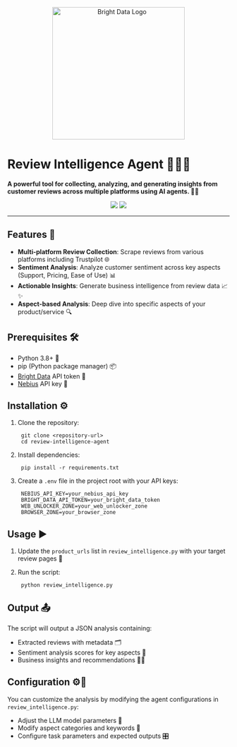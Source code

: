 <p align="center">
  <a href="https://brightdata.com/">
    <img src="https://mintlify.s3.us-west-1.amazonaws.com/brightdata/logo/light.svg" width="300" alt="Bright Data Logo">
  </a>
</p>

# Review Intelligence Agent 🕵️‍♂️✨

**A powerful tool for collecting, analyzing, and generating insights from customer reviews across multiple platforms using AI agents. 🤖💡**

<div align="center">
  <img src="https://img.shields.io/badge/python-3.8+-blue"/>
  <img src="https://img.shields.io/badge/License-MIT-blue"/>
</div>

---

## Features 🚀

- **Multi-platform Review Collection**: Scrape reviews from various platforms including Trustpilot 🌐
- **Sentiment Analysis**: Analyze customer sentiment across key aspects (Support, Pricing, Ease of Use) 📊
- **Actionable Insights**: Generate business intelligence from review data 📈✨
- **Aspect-based Analysis**: Deep dive into specific aspects of your product/service 🔍

## Prerequisites 🛠️

- Python 3.8+ 🐍
- pip (Python package manager) 📦
- [Bright Data](https://brightdata.com/) API token 🔑
- [Nebius](https://studio.nebius.com/) API key 🔑

## Installation ⚙️

1. Clone the repository:
    
        git clone <repository-url>
        cd review-intelligence-agent

2. Install dependencies:
    
        pip install -r requirements.txt

3. Create a `.env` file in the project root with your API keys:
    
        NEBIUS_API_KEY=your_nebius_api_key
        BRIGHT_DATA_API_TOKEN=your_bright_data_token
        WEB_UNLOCKER_ZONE=your_web_unlocker_zone
        BROWSER_ZONE=your_browser_zone

## Usage ▶️

1. Update the `product_urls` list in `review_intelligence.py` with your target review pages 📝
2. Run the script:
    
        python review_intelligence.py

## Output 📤

The script will output a JSON analysis containing:
- Extracted reviews with metadata 🗂️
- Sentiment analysis scores for key aspects 🎯
- Business insights and recommendations 🧠💡

## Configuration ⚙️📝

You can customize the analysis by modifying the agent configurations in `review_intelligence.py`:
- Adjust the LLM model parameters 🧩
- Modify aspect categories and keywords 📝
- Configure task parameters and expected outputs 🎛️

